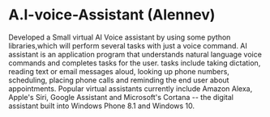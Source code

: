 # A.I-voice-Assistant (Alennev)
Developed a Small virtual AI Voice assistant by using some python libraries,which will perform several tasks with just a voice command.
 AI assistant is an application program that understands natural language voice commands and completes tasks for the user. tasks include taking dictation, reading text or email messages aloud, looking up phone numbers, scheduling, placing phone calls and reminding the end user about appointments. Popular virtual assistants currently include Amazon Alexa, Apple's Siri, Google Assistant and Microsoft's Cortana -- the digital assistant built into Windows Phone 8.1 and Windows 10.
